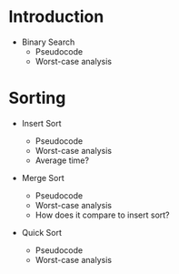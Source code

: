 # Introduction 

- Binary Search
  - Pseudocode
  - Worst-case analysis

# Sorting

- Insert Sort 
  - Pseudocode
  - Worst-case analysis
  - Average time?
  
- Merge Sort 
  - Pseudocode
  - Worst-case analysis
  - How does it compare to insert sort?
  
- Quick Sort 
  - Pseudocode
  - Worst-case analysis
